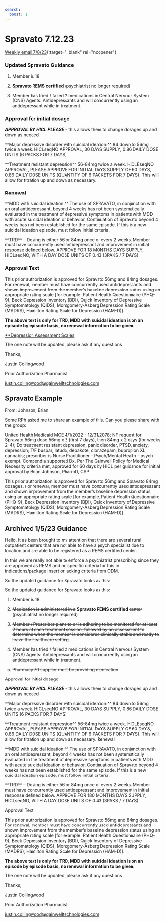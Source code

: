 ```yaml
---
search:
  boost: 1
---
```


# Spravato 7.12.23

[Weekly email 7/8/23](https://mygainwell-my.sharepoint.com/:w:/r/personal/christopher_nguyen_gainwelltechnologies_com/Documents/Evergreen/Public/weeklyemail7823.docx?d=w07d2866022464dd5a016fbf2c60d0022&csf=1&web=1&e=tjPLNT){:target="_blank" rel="noopener"}
 
### Updated Spravato Guidance

1. Member is 18 
 
2. **Spravato REMS certified** (psychiatrist no longer required)
 
3. Member has tried / failed 2 medications in Central Nervous System (CNS) Agents: Antidepressants and will concurrently using an antidepressant while in treatment. 
 
 
### Approval for initial dosage
 
***APPROVAL BY HICL PLEASE*** – this allows them to change dosages up and down as needed 
 
^^Major depressive disorder with suicidal ideation:^^ 84 down to 56mg twice a week. HICLseqNO APPROVAL, 30 DAYS SUPPLY, 0.86 DAILY DOSE UNITS (6 PACKS FOR 7 DAYS) 
 
^^Treatment resistant depression^^ 56-84mg twice a week. HICLEseqNO APPROVAL, PLEASE APPROVE FOR INITIAL DAYS SUPPLY OF 60 DAYS, 0.86 DAILY DOSE UNITS (QUANTITY OF 6 PACKETS FOR 7 DAYS). This will allow for titration up and down as necessary. 
 
### Renewal  
 
^^MDD with suicidal ideation:^^ The use of SPRAVATO, in conjunction with an oral antidepressant, beyond 4 weeks has not been systematically evaluated in the treatment of depressive symptoms in patients with MDD with acute suicidal ideation or behavior, Continuation of Spravato beyond 4 weeks has not been established for the same episode. If this is a new suicidal ideation episode, must follow initial criteria. 
 
^^TRD^^ – Dosing is either 56 or 84mg once or every 2 weeks. Member must have concurrently used antidepressant and improvement in initial response defined below. APPROVE FOR 18 ~~MONTHS~~ DAYS SUPPLY, HICLseqNO, WITH A DAY DOSE UNITS OF 0.43 (3PAKS / 7 DAYS) 
 
### Approval Text

This prior authorization is approved for Spravato 56mg and 84mg dosages. For renewal, member must have concurrently used antidepressants and shown improvement from the member’s baseline depression status using an appropriate rating scale [for example: Patient Health Questionnaire (PHQ-9), Beck Depression Inventory (BDI), Quick Inventory of Depressive Symptomatology (QIDS), Montgomery-Åsberg Depression Rating Scale (MADRS), Hamilton Rating Scale for Depression (HAM-D)]. 

**The above text is only for TRD, MDD with suicidal ideation is on an episode by episode basis, no renewal information to be given.**

[**Depression Assessment Scales](https://special-spoon-f542dccd.pages.github.io/Pharmacist%20Reference%20Guide/Medication%20Guidance/Spravato/Spravato%20Example/?h=sprava)
 
The one note will be updated, please ask if any questions

Thanks,
 
Justin Collingwood

Prior Authorization Pharmacist

justin.collingwood@gainwelltechnologies.com

## Spravato Example

From: Johnson, Brian

Some RPh asked me to share an example of this. Can you please share with the group:

United Health Medicaid MCE 4/1/2022 - 12/31/2078; NF request for Spravato 56mg dose 56mg x 2 (first 7 days), then 84mg x 2 days (for weeks 2-4); Dx treatment resistant depression, panic disorder, PTSD, anxiety, depression; T/F buspar, latuda, depakote, clonazepam, bupropion XL, cannabis; prescriber is Nurse Practitioner - Psych/Mental Health - psych exempt. Compendia supported Dx. Per The Gainwell Policy for Medical Necessity criteria met, approved for 60 days by HICL per guidance for initial approval by Brian Johnson, PharmD, CSP

This prior authorization is approved for Spravato 56mg and Spravato 84mg dosages. For renewal, member must have concurrently used antidepressant and shown improvement from the member’s baseline depression status using an appropriate rating scale [for example, Patient Health Questionnaire (PHQ-9), Beck Depression Inventory (BDI), Quick Inventory of Depressive Symptomatology (QIDS), Montgomery-Åsberg Depression Rating Scale (MADRS), Hamilton Rating Scale for Depression (HAM-D)].


## Archived 1/5/23 Guidance

Hello,
It as been brought to my attention that there are several rural outpatient centers that are not able to have a psych specialist due to location and are able to be registered as a REMS certified center.

In this we are really not able to enforce a psychiatrist prescribing since they are approved as REMS and no specific criteria for this in indications/package insert or lacking criteria from ODM.

So the updated guidance for Spravato looks as this:

So the updated guidance for Spravato looks as this:
 
1. Member is 18 
 
2. ~~Medication is administered in a~~ **Spravato REMS certified** ~~center~~ (psychiatrist no longer required)
 
3. ~~Member / Prescriber plans to or is adhering to be monitored for at least 2 hours at each treatment session, followed by an assessment to determine when the member is considered clinically stable and ready to leave the healthcare setting~~ 
 
4. Member has tried / failed 2 medications in Central Nervous System (CNS) Agents: Antidepressants and will concurrently using an antidepressant while in treatment. 
 
5. ~~Pharmacy 70 supplier must be providing medication~~ 
 
Approval for initial dosage
 
***APPROVAL BY HICL PLEASE*** – this allows them to change dosages up and down as needed 
 
^^Major depressive disorder with suicidal ideation:^^ 84 down to 56mg twice a week. HICLseqNO APPROVAL, 30 DAYS SUPPLY, 0.86 DAILY DOSE UNITS (6 PACKS FOR 7 DAYS) 
 
^^Treatment resistant depression^^ 56-84mg twice a week. HICLEseqNO APPROVAL, PLEASE APPROVE FOR INITIAL DAYS SUPPLY OF 60 DAYS, 0.86 DAILY DOSE UNITS (QUANTITY OF 6 PACKETS FOR 7 DAYS). This will allow for titration up and down as necessary. 
Renewal  
 
^^MDD with suicidal ideation:^^ The use of SPRAVATO, in conjunction with an oral antidepressant, beyond 4 weeks has not been systematically evaluated in the treatment of depressive symptoms in patients with MDD with acute suicidal ideation or behavior, Continuation of Spravato beyond 4 weeks has not been established for the same episode. If this is a new suicidal ideation episode, must follow initial criteria. 
 
^^TRD^^ – Dosing is either 56 or 84mg once or every 2 weeks. Member must have concurrently used antidepressant and improvement in initial response defined below. APPROVE FOR 180 MONTHS DAYS SUPPLY, HICLseqNO, WITH A DAY DOSE UNITS OF 0.43 (3PAKS / 7 DAYS) 
 
Approval Text

This prior authorization is approved for Spravato 56mg and 84mg dosages. For renewal, member must have concurrently used antidepressants and shown improvement from the member’s baseline depression status using an appropriate rating scale [for example: Patient Health Questionnaire (PHQ-9), Beck Depression Inventory (BDI), Quick Inventory of Depressive Symptomatology (QIDS), Montgomery-Åsberg Depression Rating Scale (MADRS), Hamilton Rating Scale for Depression (HAM-D)]. 
 
**The above text is only for TRD, MDD with suicidal ideation is on an episode by episode basis, no renewal information to be given.**
 
The one note will be updated, please ask if any questions

Thanks,
 
Justin Collingwood

Prior Authorization Pharmacist

justin.collingwood@gainwelltechnologies.com
